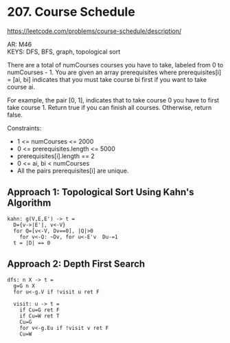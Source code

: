 # 207. Course Schedule

https://leetcode.com/problems/course-schedule/description/  

AR: M46  
KEYS: DFS, BFS, graph, topological sort  

There are a total of numCourses courses you have to take, labeled from 0 to numCourses - 1. You are given an array prerequisites where prerequisites[i] = [ai, bi] indicates that you must take course bi first if you want to take course ai.

For example, the pair [0, 1], indicates that to take course 0 you have to first take course 1.
Return true if you can finish all courses. Otherwise, return false.

Constraints:

- 1 <= numCourses <= 2000
- 0 <= prerequisites.length <= 5000
- prerequisites[i].length == 2
- 0 <= ai, bi < numCourses
- All the pairs prerequisites[i] are unique.

## Approach 1: Topological Sort Using Kahn's Algorithm

```
kahn: g(V,E,E') -> t =
  D={v->|E'|, v<-V}
  for Q=[v<-V, Dv==0], |Q|>0
    for v<-Q: ~Dv, for u<-E'v  Du-=1
  t = |D| == 0
```

## Approach 2: Depth First Search
```
dfs: n X -> t =
  g=G n X
  for u<-g.V if !visit u ret F

  visit: u -> t =
    if Cu=G ret F
    if Cu=W ret T
    Cu=G
    for v<-g.Eu if !visit v ret F
    Cu=W
```
